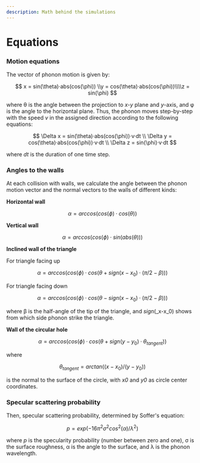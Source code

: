 ```yaml
---
description: Math behind the simulations
---
```


# Equations

### Motion equations

The vector of phonon motion is given by:

$$
x = sin(\theta)·abs(cos(\phi)) \\y = cos(\theta)·abs(cos(\phi))\\\\z = sin(\phi)
$$

where θ is the angle between the projection to _x-y_ plane and _y_-axis, and φ is the angle to the horizontal plane. Thus, the phonon moves step-by-step with the speed _v_ in the assigned direction according to the following equations:

$$
\Delta x = sin(\theta)·abs(cos(\phi))·v·dt
\\
\Delta y = cos(\theta)·abs(cos(\phi))·v·dt
\\
\Delta z = sin(\phi)·v·dt
$$

where _dt_ is the duration of one time step.

### Angles to the walls

At each collision with walls, we calculate the angle between the phonon motion vector and the normal vectors to the walls of different kinds:

**Horizontal wall**

$$
\alpha = arccos(cos(\phi)·cos(\theta))
$$

**Vertical wall**

$$
\alpha = arccos(cos(\phi)·sin(abs(\theta)))
$$

**Inclined wall of the triangle**

For triangle facing up

$$
\alpha = arccos(cos(\phi)·cos(\theta+sign(x-x_0)·(\pi/2-\beta)))
$$

For triangle facing down

$$
\alpha = arccos(cos(\phi)·cos(\theta-sign(x-x_0)·(\pi/2-\beta)))
$$

where β is the half-angle of the tip of the triangle, and _sign_(_x-x_0) shows from which side phonon strike the triangle.

**Wall of the circular hole**

$$
\alpha = arccos(cos(\phi)·cos(\theta+sign(y-y_0)·\theta_{tangent}))
$$

where

$$
\theta_{tangent} = arctan((x-x_0)/(y-y_0))
$$

is the normal to the surface of the circle, with _x0_ and _y0_ as circle center coordinates.

### Specular scattering probability

Then, specular scattering probability, determined by Soffer's equation:

$$
p = exp(-16 \pi ^2 \sigma^2 cos^2(\alpha) / \lambda ^2)
$$

where _p_ is the specularity probability (number between zero and one), σ is the surface roughness, α is the angle to the surface, and λ is the phonon wavelength.

